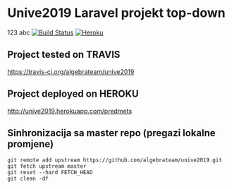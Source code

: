 # Unive2019 Laravel projekt top-down
123
abc
[![Build Status](https://travis-ci.org/algebrateam/unive2019.svg?branch=master)](https://travis-ci.org/algebrateam/unive2019)
[![Heroku](https://heroku-badges.herokuapp.com/?app=unive2019)](http://unive2019.herokuapp.com/predmets)


## Project tested on TRAVIS
https://travis-ci.org/algebrateam/unive2019

## Project deployed on HEROKU
http://unive2019.herokuapp.com/predmets

## Sinhronizacija sa master repo (pregazi lokalne promjene)
```
git remote add upstream https://github.com/algebrateam/unive2019.git  
git fetch upstream master  
git reset --hard FETCH_HEAD  
git clean -df  
```


